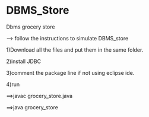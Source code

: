 # DBMS_Store
Dbms grocery store                          

--> follow the instructions to simulate DBMS_store

1)Download all the files and put them in the same folder.

2)install JDBC

3)comment the package line if not using eclipse ide.

4)run 

==>javac grocery_store.java

==>java grocery_store


